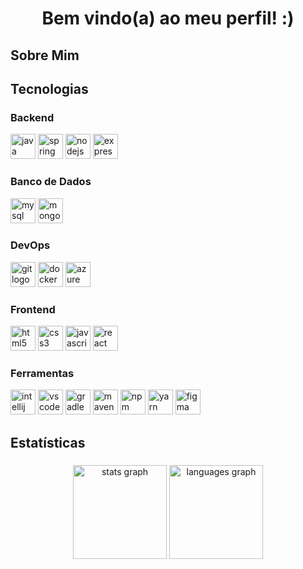 <h1 align="center">Bem vindo(a) ao meu perfil! :)</h1>

###

<h2 align="left">Sobre Mim</h2>

###

<h2 align="left">Tecnologias</h2>

<h3 align="left">Backend</h3>
<div align="left">
  <img src="https://skillicons.dev/icons?i=java" height="40" alt="java logo" />
  <img src="https://skillicons.dev/icons?i=spring" height="40" alt="spring logo" />
  <img src="https://skillicons.dev/icons?i=nodejs" height="40" alt="nodejs logo" />
  <img src="https://skillicons.dev/icons?i=express" height="40" alt="express logo" />
</div>

<h3 align="left">Banco de Dados</h3>
<div align="left">
  <img src="https://skillicons.dev/icons?i=mysql" height="40" alt="mysql logo" />
  <img src="https://skillicons.dev/icons?i=mongodb" height="40" alt="mongodb logo" />
</div>

<h3 align="left">DevOps</h3>
<div align="left">
  <img src="https://skillicons.dev/icons?i=git" height="40" alt="git logo" />
  <img src="https://skillicons.dev/icons?i=docker" height="40" alt="docker logo" />
  <img src="https://skillicons.dev/icons?i=azure" height="40" alt="azure logo" />
</div>

<h3 align="left">Frontend</h3>
<div align="left">
  <img src="https://skillicons.dev/icons?i=html" height="40" alt="html5 logo" />
  <img src="https://skillicons.dev/icons?i=css" height="40" alt="css3 logo" />
  <img src="https://skillicons.dev/icons?i=js" height="40" alt="javascript logo" />
  <img src="https://skillicons.dev/icons?i=react" height="40" alt="react logo" />
</div>

<h3 align="left">Ferramentas</h3>
<div align="left">
  <img src="https://skillicons.dev/icons?i=idea" height="40" alt="intellij idea logo" />
  <img src="https://skillicons.dev/icons?i=vscode" height="40" alt="vscode logo" />
  <img src="https://skillicons.dev/icons?i=gradle" height="40" alt="gradle logo" />
  <img src="https://skillicons.dev/icons?i=maven" height="40" alt="maven logo" />
  <img src="https://skillicons.dev/icons?i=npm" height="40" alt="npm logo" />
  <img src="https://skillicons.dev/icons?i=yarn" height="40" alt="yarn logo" />
  <img src="https://skillicons.dev/icons?i=figma" height="40" alt="figma logo" />
</div>

###

<h2 align="left">Estatísticas</h2>

###

<div align="center">
  <img src="https://github-readme-stats.vercel.app/api?username=Rodriguou&hide_title=false&hide_rank=false&show_icons=true&include_all_commits=true&count_private=true&disable_animations=false&theme=github_dark&locale=pt-br&hide_border=false&order=1" height="150" alt="stats graph"  />
  <img src="https://github-readme-stats.vercel.app/api/top-langs?username=Rodriguou&locale=pt-br&hide_title=false&layout=compact&card_width=320&langs_count=5&theme=github_dark&hide_border=false&order=2" height="150" alt="languages graph"  />
</div>

###
